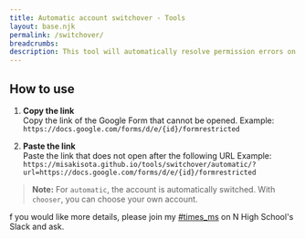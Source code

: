 ```yaml
---
title: Automatic account switchover - Tools
layout: base.njk
permalink: /switchover/
breadcrumbs:
description: This tool will automatically resolve permission errors on Google Forms as much as possible.
---
```


## How to use

1. **Copy the link**<br>
   Copy the link of the Google Form that cannot be opened.
   Example: `https://docs.google.com/forms/d/e/{id}/formrestricted`

2. **Paste the link**<br>
   Paste the link that does not open after the following URL
   Example: `https://misakisota.github.io/tools/switchover/automatic/?url=https://docs.google.com/forms/d/e/{id}/formrestricted`

> **Note:** For `automatic`, the account is automatically switched. With `chooser`, you can choose your own account.

f you would like more details, please join my [#times_ms](https://n-highschool.slack.com/archives/C06TUUYJDT8) on N High School's Slack and ask.
